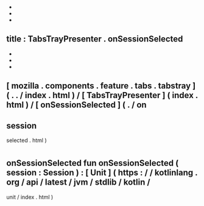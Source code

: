 -
-
-
title
:
TabsTrayPresenter
.
onSessionSelected
-
-
-
-
[
mozilla
.
components
.
feature
.
tabs
.
tabstray
]
(
.
.
/
index
.
html
)
/
[
TabsTrayPresenter
]
(
index
.
html
)
/
[
onSessionSelected
]
(
.
/
on
-
session
-
selected
.
html
)
#
onSessionSelected
fun
onSessionSelected
(
session
:
Session
)
:
[
Unit
]
(
https
:
/
/
kotlinlang
.
org
/
api
/
latest
/
jvm
/
stdlib
/
kotlin
/
-
unit
/
index
.
html
)
